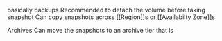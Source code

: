 basically backups
Recommended to detach the volume before taking snapshot
Can copy snapshots across [[Region]]s or [[Availabilty Zone]]s

Archives
Can move the snapshots to an archive tier that is 

